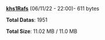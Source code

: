 [**khs1Rafs**](/data/khs1Rafs.txt) (06/11/22 - 22:00)- 611 bytes

**Total Datas**: 1951

**Total Size**: 11.02 MB / 11.0 MB